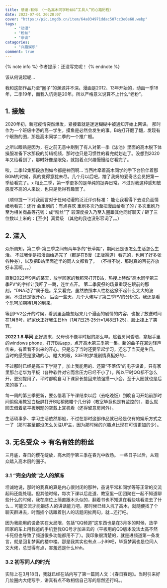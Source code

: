```yaml
---
title: 感谢-有你 （一名高木同学粉丝&“工具人”的心路历程）
date: 2023-07-01 20:28:07
cover: "https://pic.imgdb.cn/item/64a034971ddac507cc3e0e68.webp"
tags: 
    - "动漫"
    - "粉丝"
    - "杂谈"
catagories: 
    - "兴趣娱乐"
comment: true
---
```

{% note info  %}
作者提示：还没写完呢！
{% endnote %}

该从何说起呢...

我和这部作品乃至“圈子”的渊源并不深。漫画是2012、13年开始的，动画一季18年，二季19年，而我入坑则是20年。所以严格意义说算不上什么“老粉”。

## 1. 接触

2020年初，新冠疫情突然爆发，紧接着就是迷迷糊糊中被通知开始上网课。
那时作为一个班级中游的高一学生，摸鱼是必然会发生的事。B站打开翻了翻，发现有个眼熟的图，那是高木同学二季的一个推广框。

之所以眼熟是因为，在之前无意中刷到了有人对第一季《泳池》里面的高木脱下体操服准备下水那段的剪辑视频，那时也只是习惯性的看完就划走了。没想到2020年又给看到了，那时好像是限免，就抱着点兴趣慢慢给它看完了。

唉，二季12集那段放到如今都是神回啊... 当西片牵着高木同学的手下台阶伴着那BGM的时候，真的觉得意犹未尽。几个月以后吧，蹭了我妈的爱奇艺会员把第一季给看完了。x
相比二季，第一季更多的是单纯的捉弄日常。不过对我这种感知敏感度不高的人来说，也只是觉得有趣罢了。

（顺带提一下对我而言对于任何动漫的泛泛评价标准：
能让我看得下去没负面情绪地看完：还行
会重刷的：有点喜欢
重刷多次乃至把漫画给看了的 / 多次重刷乃至为相关商品等花钱：成“粉丝”了
较深度投入乃至入圈跟其他同好聊天 / 砸了三位数以上米的：【至少】真爱级
（其他的我也没形容词了。。）

## 2. 深入
众所周知，第二季-第三季之间有两年多的“长草期”，期间还是该怎么生活怎么生活。
不过我倒是把漫画给追完了（都是在B漫（正版渠道）看完的，也用了好多张各种券），以及把B站里面近半的同人文都看了。
（不得不说，那时真的百花齐放好丰富啊。。。）

直到2022年9月的某天，放学回家的我照常打开B站，热搜上赫然”高木同学第三季PV“的字样让我吓了一跳，连忙点开。
第二季夏祭的场景重现在眼前的那刻，“DNA动了”属于是。呆呆看完，虽然依照本人性格这掀不起什么太大的波澜，不过还是很开心。
后面一些天，几个大佬写了第三季PV的分析文。我还是看个乐呵加期待1月的到来。

等到PV2公开的时候，看到里面能想起来几个漫画的剧情的内容，也报了放送时间在1月8号，好家伙正好我生日hh（1月7日25:25分=1月8日1:25），脸上挂上了笑容。


**2022.1.8 早间** 
正好周末，父母也不像平时起的那么早。趁着房间昏暗，拿起手里的windows phone，打开B站app，点开高木第三季第一集。新的曲子在耳边轻声传来，有着看不出来的开心。只是忘了当时还要早起学习，还忘了当天是生日。 
当时的感受是激动的心，瞪大的眼，S3E1的梦境剧情真挺好的...

不过那时已经是高三下学期了，加上我能用的、还算“不落伍”的电子设备，只有家里那台老华为平板（各种软件对它而言压力已经不小了）。所以平时QQ都不怎么开，更别提用了。平时都晚自习下课家长接回来勉强摸一小会。至于入圈就也是后来的事了。。

每一周的第三季更新，要么借着下午课结束以后（去吃晚饭）到晚自习开始前那时间偷偷用教室白板屏打开B站稍微瞄个几分钟（教室毕竟也是有监控的），要么就回去借着拿平板刷题的空戴上耳机看（还得留意房间外）。

生活琐事多、学习生活依然那般，不过在那时这部作品就已经是仅有的娱乐方式之一了（那时甚至都没怎么关注UP主，因为那时候的兴趣点比现在可谓更加的少）。

## 3. 无名受众 -> 有名有姓的粉丝

三月底，春日的樱花绽放，高木同学第三季在春光中收场。
一些日子以后，从观众踏入高木厨的圈子。

### 3.1 “完全内敛”之人的解冻
坦诚地说，那时的我真的算是内心很封闭的那种，虽说平常和同学等等正常的交流起码还能处理。但其他时候，每次下课以后走道、教室里一团团聚在一起不知道聊些什么的时候，我在座位上简直跟木头似的，翻着书也不知道在看些啥看进去了什么...
可能交流才能锻炼人的讲话能力吧，那时候已经入坑了高木，就随便找了个聊天群进去，时而插个话跟着别人的话题闲扯两句，就...还行吧。

因为我能用的设备实在太局限，包括“QQ频道”这东西也是在3月多的时候，放学回家的车上用我爸的手机登我QQ号才加进去的（平板用的QQ版本没法太高不然卡死但也导致了频道很多功能都用不了）。我印象很清楚的，就是进频道第一条发言，就是回复梦离的楼中楼。那是我其实也有点...小99吧，毕竟梦离也是位同人文大佬，总觉得有点，害羞还是什么hhh。   

### 3.2 初写同人的时光
实际上在3月18日，我就已经在站内写了第一篇同人文：《春日赛跑》。当时引来好几位圈内大佬写手，讲真有点不敢相信自己写的居然还行吗。。



